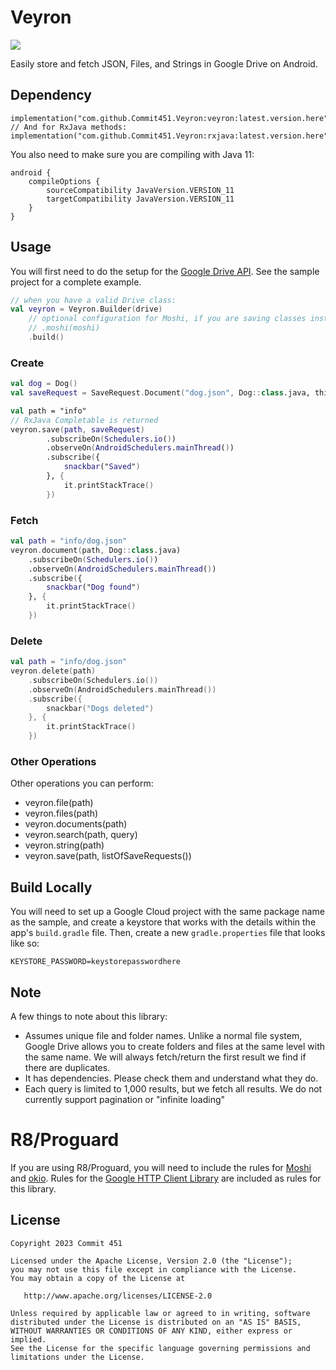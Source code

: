 # Veyron
[![](https://jitpack.io/v/Commit451/Veyron.svg)](https://jitpack.io/#Commit451/Veyron)

Easily store and fetch JSON, Files, and Strings in Google Drive on Android.

## Dependency
```
implementation("com.github.Commit451.Veyron:veyron:latest.version.here")
// And for RxJava methods:
implementation("com.github.Commit451.Veyron:rxjava:latest.version.here")
```
You also need to make sure you are compiling with Java 11:
```
android {
    compileOptions {
        sourceCompatibility JavaVersion.VERSION_11
        targetCompatibility JavaVersion.VERSION_11
    }
}
```

## Usage
You will first need to do the setup for the [Google Drive API](https://developers.google.com/drive). See the sample project for a complete example.
```kotlin
// when you have a valid Drive class:
val veyron = Veyron.Builder(drive)
    // optional configuration for Moshi, if you are saving classes instead of Strings/Files
    // .moshi(moshi)
    .build()
```

### Create
```kotlin
val dog = Dog()
val saveRequest = SaveRequest.Document("dog.json", Dog::class.java, thing)

val path = "info"
// RxJava Completable is returned
veyron.save(path, saveRequest)
        .subscribeOn(Schedulers.io())
        .observeOn(AndroidSchedulers.mainThread())
        .subscribe({
            snackbar("Saved")
        }, {
            it.printStackTrace()
        })
```

### Fetch
```kotlin
val path = "info/dog.json"
veyron.document(path, Dog::class.java)
    .subscribeOn(Schedulers.io())
    .observeOn(AndroidSchedulers.mainThread())
    .subscribe({
        snackbar("Dog found")
    }, {
        it.printStackTrace()
    })
```

### Delete
```kotlin
val path = "info/dog.json"
veyron.delete(path)
    .subscribeOn(Schedulers.io())
    .observeOn(AndroidSchedulers.mainThread())
    .subscribe({
        snackbar("Dogs deleted")
    }, {
        it.printStackTrace()
    })
```

### Other Operations
Other operations you can perform:
- veyron.file(path)
- veyron.files(path)
- veyron.documents(path)
- veyron.search(path, query)
- veyron.string(path)
- veyron.save(path, listOfSaveRequests())

## Build Locally
You will need to set up a Google Cloud project with the same package name as the sample, and create a keystore that works with the details within the app's `build.gradle` file. Then, create a new `gradle.properties` file that looks like so:
```
KEYSTORE_PASSWORD=keystorepasswordhere
```

## Note
A few things to note about this library:
- Assumes unique file and folder names. Unlike a normal file system, Google Drive allows you to create folders and files at the same level with the same name. We will always fetch/return the first result we find if there are duplicates.
- It has dependencies. Please check them and understand what they do.
- Each query is limited to 1,000 results, but we fetch all results. We do not currently support pagination or "infinite loading"

# R8/Proguard
If you are using R8/Proguard, you will need to include the rules for [Moshi](https://github.com/square/moshi#r8--proguard) and [okio](https://github.com/square/okio#r8--proguard). Rules for the [Google HTTP Client Library](https://developers.google.com/api-client-library/java/google-http-java-client/setup#proguard) are included as rules for this library.

License
--------

    Copyright 2023 Commit 451

    Licensed under the Apache License, Version 2.0 (the "License");
    you may not use this file except in compliance with the License.
    You may obtain a copy of the License at

       http://www.apache.org/licenses/LICENSE-2.0

    Unless required by applicable law or agreed to in writing, software
    distributed under the License is distributed on an "AS IS" BASIS,
    WITHOUT WARRANTIES OR CONDITIONS OF ANY KIND, either express or implied.
    See the License for the specific language governing permissions and
    limitations under the License.
